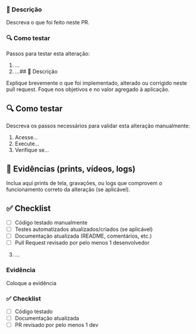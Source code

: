 ### 📌 Descrição

Descreva o que foi feito neste PR.

### 🔍 Como testar

Passos para testar esta alteração:

1. ...
2. ...## 📌 Descrição

Explique brevemente o que foi implementado, alterado ou corrigido neste pull request. Foque nos objetivos e no valor agregado à aplicação.

## 🔍 Como testar

Descreva os passos necessários para validar esta alteração manualmente:

1. Acesse...
2. Execute...
3. Verifique se...

## 📸 Evidências (prints, vídeos, logs)

Inclua aqui prints de tela, gravações, ou logs que comprovem o funcionamento correto da alteração (se aplicável).

## ✅ Checklist

- [ ] Código testado manualmente
- [ ] Testes automatizados atualizados/criados (se aplicável)
- [ ] Documentação atualizada (README, comentários, etc.)
- [ ] Pull Request revisado por pelo menos 1 desenvolvedor

3. ...


### Evidência

Coloque a evidência

### ✅ Checklist

- [ ] Código testado
- [ ] Documentação atualizada
- [ ] PR revisado por pelo menos 1 dev
